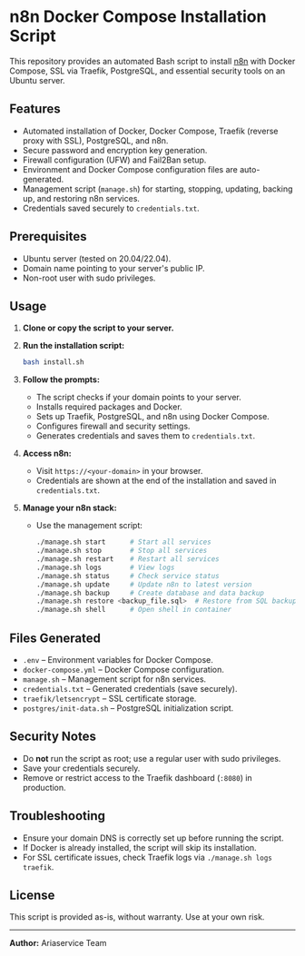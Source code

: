 # n8n Docker Compose Installation Script

This repository provides an automated Bash script to install [n8n](https://n8n.io/) with Docker Compose, SSL via Traefik, PostgreSQL, and essential security tools on an Ubuntu server.

## Features

- Automated installation of Docker, Docker Compose, Traefik (reverse proxy with SSL), PostgreSQL, and n8n.
- Secure password and encryption key generation.
- Firewall configuration (UFW) and Fail2Ban setup.
- Environment and Docker Compose configuration files are auto-generated.
- Management script (`manage.sh`) for starting, stopping, updating, backing up, and restoring n8n services.
- Credentials saved securely to `credentials.txt`.

## Prerequisites

- Ubuntu server (tested on 20.04/22.04).
- Domain name pointing to your server's public IP.
- Non-root user with sudo privileges.

## Usage

1. **Clone or copy the script to your server.**

2. **Run the installation script:**
   ```bash
   bash install.sh
   ```

3. **Follow the prompts:**
   - The script checks if your domain points to your server.
   - Installs required packages and Docker.
   - Sets up Traefik, PostgreSQL, and n8n using Docker Compose.
   - Configures firewall and security settings.
   - Generates credentials and saves them to `credentials.txt`.

4. **Access n8n:**
   - Visit `https://<your-domain>` in your browser.
   - Credentials are shown at the end of the installation and saved in `credentials.txt`.

5. **Manage your n8n stack:**
   - Use the management script:
     ```bash
     ./manage.sh start      # Start all services
     ./manage.sh stop       # Stop all services
     ./manage.sh restart    # Restart all services
     ./manage.sh logs       # View logs
     ./manage.sh status     # Check service status
     ./manage.sh update     # Update n8n to latest version
     ./manage.sh backup     # Create database and data backup
     ./manage.sh restore <backup_file.sql>  # Restore from SQL backup
     ./manage.sh shell      # Open shell in container
     ```

## Files Generated

- `.env` – Environment variables for Docker Compose.
- `docker-compose.yml` – Docker Compose configuration.
- `manage.sh` – Management script for n8n services.
- `credentials.txt` – Generated credentials (save securely).
- `traefik/letsencrypt` – SSL certificate storage.
- `postgres/init-data.sh` – PostgreSQL initialization script.

## Security Notes

- Do **not** run the script as root; use a regular user with sudo privileges.
- Save your credentials securely.
- Remove or restrict access to the Traefik dashboard (`:8080`) in production.

## Troubleshooting

- Ensure your domain DNS is correctly set up before running the script.
- If Docker is already installed, the script will skip its installation.
- For SSL certificate issues, check Traefik logs via `./manage.sh logs traefik`.

## License

This script is provided as-is, without warranty. Use at your own risk.

---

**Author:** Ariaservice Team
